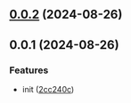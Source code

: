 ## [0.0.2](https://github.com/PengBoUESTC/vite-plugin-envtype-patch/compare/v0.0.1...v0.0.2) (2024-08-26)



## 0.0.1 (2024-08-26)


### Features

* init ([2cc240c](https://github.com/PengBoUESTC/vite-plugin-envtype-patch/commit/2cc240c4d0144b613f820f82223f6d73574395a3))




